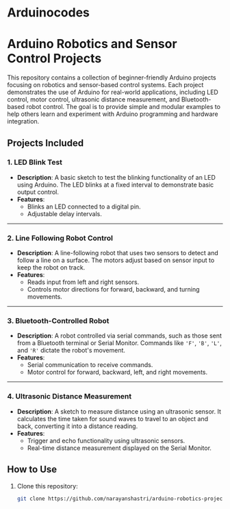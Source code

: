 # Arduinocodes
# Arduino Robotics and Sensor Control Projects

This repository contains a collection of beginner-friendly Arduino projects focusing on robotics and sensor-based control systems. Each project demonstrates the use of Arduino for real-world applications, including LED control, motor control, ultrasonic distance measurement, and Bluetooth-based robot control. The goal is to provide simple and modular examples to help others learn and experiment with Arduino programming and hardware integration.

## Projects Included

### 1. **LED Blink Test**
- **Description**: A basic sketch to test the blinking functionality of an LED using Arduino. The LED blinks at a fixed interval to demonstrate basic output control.
- **Features**: 
  - Blinks an LED connected to a digital pin.
  - Adjustable delay intervals.

---

### 2. **Line Following Robot Control**
- **Description**: A line-following robot that uses two sensors to detect and follow a line on a surface. The motors adjust based on sensor input to keep the robot on track.
- **Features**:
  - Reads input from left and right sensors.
  - Controls motor directions for forward, backward, and turning movements.

---

### 3. **Bluetooth-Controlled Robot**
- **Description**: A robot controlled via serial commands, such as those sent from a Bluetooth terminal or Serial Monitor. Commands like `'F'`, `'B'`, `'L'`, and `'R'` dictate the robot's movement.
- **Features**:
  - Serial communication to receive commands.
  - Motor control for forward, backward, left, and right movements.

---

### 4. **Ultrasonic Distance Measurement**
- **Description**: A sketch to measure distance using an ultrasonic sensor. It calculates the time taken for sound waves to travel to an object and back, converting it into a distance reading.
- **Features**:
  - Trigger and echo functionality using ultrasonic sensors.
  - Real-time distance measurement displayed on the Serial Monitor.

## How to Use

1. Clone this repository:
   ```bash
   git clone https://github.com/narayanshastri/arduino-robotics-projects.git
